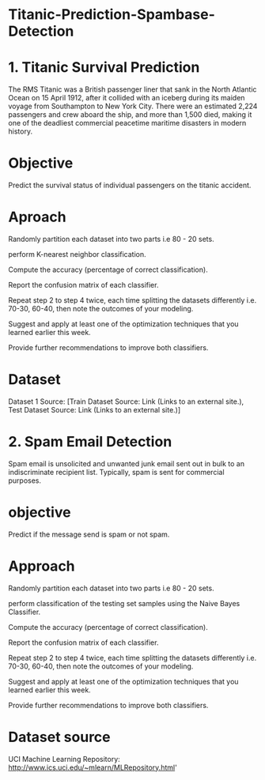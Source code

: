 # Titanic-Prediction-Spambase-Detection

# 1. Titanic Survival Prediction
The RMS Titanic was a British passenger liner that sank in the North Atlantic Ocean on 15 April 1912, after it collided with an iceberg during its maiden voyage from Southampton to New York City. There were an estimated 2,224 passengers and crew aboard the ship, and more than 1,500 died, making it one of the deadliest commercial peacetime maritime disasters in modern history.

# Objective
Predict the survival status of individual passengers on the titanic accident.

# Aproach 
Randomly partition each dataset into two parts i.e 80 - 20 sets.

perform K-nearest neighbor classification.

Compute the accuracy (percentage of correct classification).

Report the confusion matrix of each classifier.

Repeat step 2 to step 4 twice, each time splitting the datasets differently i.e. 70-30, 60-40, then note the outcomes of your modeling.

Suggest and apply at least one of the optimization techniques that you learned earlier this week.

Provide further recommendations to improve both classifiers.

# Dataset
Dataset 1 Source: [Train Dataset Source: Link (Links to an external site.), Test Dataset Source: Link (Links to an external site.)]



# 2. Spam Email Detection
Spam email is unsolicited and unwanted junk email sent out in bulk to an indiscriminate recipient list. Typically, spam is sent for commercial purposes.

# objective
Predict if the message send is spam or not spam.

# Approach
Randomly partition each dataset into two parts i.e 80 - 20 sets.

perform classification of the testing set samples using the Naive Bayes Classifier.

Compute the accuracy (percentage of correct classification).

Report the confusion matrix of each classifier.

Repeat step 2 to step 4 twice, each time splitting the datasets differently i.e. 70-30, 60-40, then note the outcomes of your modeling.

Suggest and apply at least one of the optimization techniques that you learned earlier this week.

Provide further recommendations to improve both classifiers.

# Dataset source
UCI Machine Learning Repository: http://www.ics.uci.edu/~mlearn/MLRepository.html'
